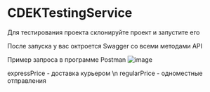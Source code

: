 # CDEKTestingService

Для тестирования проекта склонируйте проект и запустите его

После запуска у вас октроется Swagger со всеми методами API

Пример запроса в программе Postman
![image](https://github.com/Sla1mer/CDEKTestingServie/assets/51483550/12744f01-95bc-4de1-a24d-6865c17f931d)

expressPrice - доставка курьером \n
regularPrice - одноместные отправления
